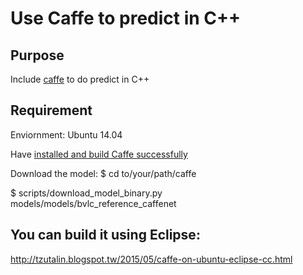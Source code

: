  Use Caffe to predict in C++
===============
## Purpose
Include [caffe](https://github.com/BVLC/caffe) to do predict in C++

## Requirement
Enviornment: Ubuntu 14.04

Have [installed and build Caffe successfully](http://caffe.berkeleyvision.org/installation.html)

Download the model:
$ cd to/your/path/caffe

$ scripts/download_model_binary.py models/models/bvlc_reference_caffenet

## You can build it using Eclipse:
http://tzutalin.blogspot.tw/2015/05/caffe-on-ubuntu-eclipse-cc.html


